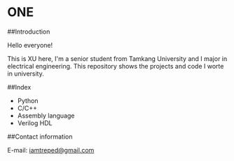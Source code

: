 # ONE


##Introduction

Hello everyone!

This is XU here, I'm a senior student from Tamkang University and I major in electrical engineering.
This repository shows the projects and code I worte in university.


##Index

- Python
- C/C++
- Assembly language
- Verilog HDL


##Contact information

E-mail: iamtreped@gmail.com
